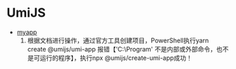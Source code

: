 # UmiJS

* [myapp](https://umijs.org/zh-CN/docs/getting-started#%E8%84%9A%E6%89%8B%E6%9E%B6)
    1. 根据文档进行操作，通过官方工具创建项目，PowerShell执行yarn create @umijs/umi-app 报错【'C:\Program' 不是内部或外部命令，也不是可运行的程序】，执行npx @umijs/create-umi-app成功！
